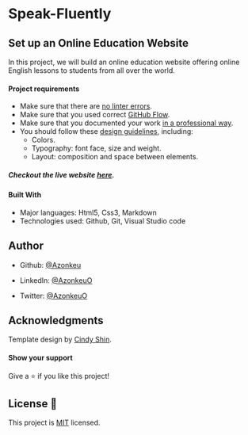 # Speak-Fluently

## Set up an Online Education Website

In this project, we will build an online education website offering online English lessons to students from all over the world.

#### Project requirements 

- Make sure that there are [no linter errors](https://github.com/microverseinc/linters-config).
- Make sure that you used correct [GitHub Flow](https://github.com/microverseinc/curriculum-transversal-skills/blob/main/git-github/articles/github_flow.md).
- Make sure that you documented your work [in a professional way](https://github.com/microverseinc/curriculum-transversal-skills/blob/main/documentation/articles/professional_repo_rules.md).
- You should follow these [design guidelines](https://www.behance.net/gallery/29845175/CC-Global-Summit-2015), including:
    - Colors.
    - Typography: font face, size and weight.
    - Layout: composition and space between elements.
    

 ##### Checkout the live website [here](https://github.com/Azonkeu/Speak-Fluently).


#### Built With

- Major languages: Html5, Css3, Markdown
- Technologies used: Github, Git, Visual Studio code

## Author

- Github: [@Azonkeu](https://github.com/Azonkeu)

- LinkedIn: [@AzonkeuO](https://www.linkedin.com/in/azonkeu-ornela-88a14b172/)

- Twitter: [@AzonkeuO](https://twitter.com/AzonkeuO)

## Acknowledgments

Template design by [Cindy Shin](https://www.behance.net/adagio07).

#### Show your support

Give a ⭐️ if you like this project!


## License 📝
This project is [MIT](https://github.com/Azonkeu/Speak-Fluently/blob/main/LICENSE) licensed.